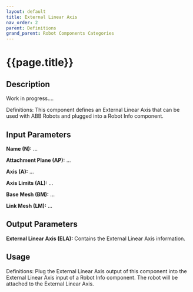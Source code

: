 ```yaml
---
layout: default
title: External Linear Axis
nav_order: 2
parent: Definitions
grand_parent: Robot Components Categories
---
```


# **{{page.title}}**

## **Description**

Work in progress....

Definitions: This component defines an External Linear Axis that can be used with ABB Robots and plugged into a Robot Info component.

## **Input Parameters**

**Name (N):** ...

**Attachment Plane (AP):** ...

**Axis (A):** ...

**Axis Limits (AL):** ...

**Base Mesh (BM):** ...

**Link Mesh (LM):** ...

## **Output Parameters**

**External Linear Axis (ELA):** Contains the External Linear Axis information.

## **Usage**

Definitions: Plug the External Linear Axis output of this component into the External Linear Axis input of a Robot Info component. The robot will be attached to the External Linear Axis.
